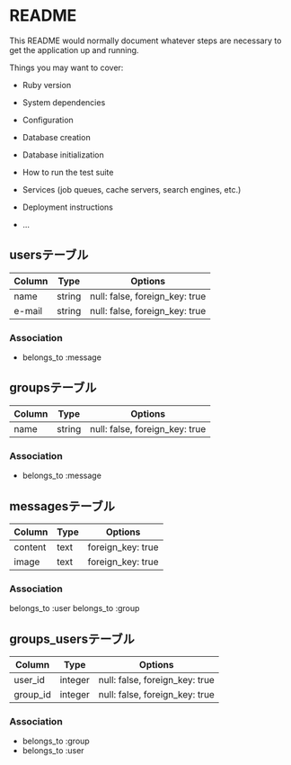 # README

This README would normally document whatever steps are necessary to get the
application up and running.

Things you may want to cover:

* Ruby version

* System dependencies

* Configuration

* Database creation

* Database initialization

* How to run the test suite

* Services (job queues, cache servers, search engines, etc.)

* Deployment instructions

* ...
## usersテーブル

|Column|Type|Options|
|------|----|-------|
|name|string|null: false, foreign_key: true|
|e-mail|string|null: false, foreign_key: true|

### Association
- belongs_to :message

## groupsテーブル

|Column|Type|Options|
|------|----|-------|
|name|string|null: false, foreign_key: true|

### Association
- belongs_to :message

## messagesテーブル

|Column|Type|Options|
|------|----|-------|
|content|text|foreign_key: true|
|image|text|foreign_key: true|

### Association
belongs_to :user
belongs_to :group

## groups_usersテーブル

|Column|Type|Options|
|------|----|-------|
|user_id|integer|null: false, foreign_key: true|
|group_id|integer|null: false, foreign_key: true|

### Association
- belongs_to :group
- belongs_to :user


